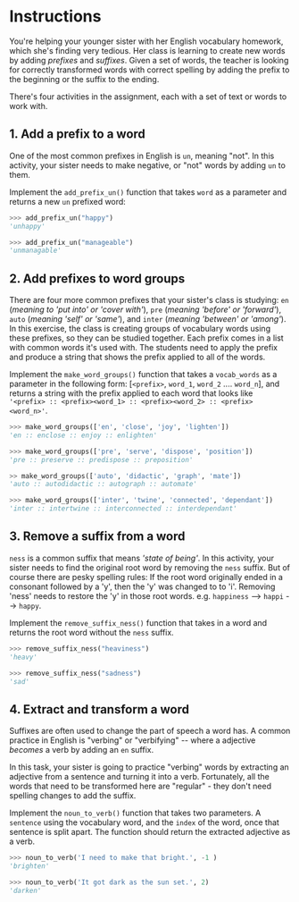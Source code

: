 # Instructions

You're helping your younger sister with her English vocabulary homework, which she's finding very tedious. Her class is learning to create new words by adding _prefixes_ and _suffixes_. Given a set of words, the teacher is looking for correctly transformed words with correct spelling by adding the prefix to the beginning or the suffix to the ending.

There's four activities in the assignment, each with a set of text or words to work with.

## 1. Add a prefix to a word

One of the most common prefixes in English is `un`, meaning "not". In this activity, your sister needs to make negative, or "not" words by adding `un` to them.

Implement the `add_prefix_un()` function that takes `word` as a parameter and returns a new `un` prefixed word:

```python
>>> add_prefix_un("happy")
'unhappy'

>>> add_prefix_un("manageable")
'unmanagable'
```

## 2. Add prefixes to word groups

There are four more common prefixes that your sister's class is studying: `en` (_meaning to 'put into' or 'cover with'_), `pre` (_meaning 'before' or 'forward'_), `auto` (_meaning 'self' or 'same'_), and `inter` (_meaning 'between' or 'among'_). In this exercise, the class is creating groups of vocabulary words using these prefixes, so they can be studied together. Each prefix comes in a list with common words it's used with. The students need to apply the prefix and produce a string that shows the prefix applied to all of the words.

Implement the `make_word_groups()` function that takes a `vocab_words` as a parameter in the following form: [`<prefix>`, `word_1`, `word_2` .... `word_n`], and returns a string with the prefix applied to each word that looks like `'<prefix> :: <prefix><word_1> :: <prefix><word_2> :: <prefix><word_n>'`.

```python
>>> make_word_groups(['en', 'close', 'joy', 'lighten'])
'en :: enclose :: enjoy :: enlighten'

>>> make_word_groups(['pre', 'serve', 'dispose', 'position'])
'pre :: preserve :: predispose :: preposition'

>> make_word_groups(['auto', 'didactic', 'graph', 'mate'])
'auto :: autodidactic :: autograph :: automate'

>>> make_word_groups(['inter', 'twine', 'connected', 'dependant'])
'inter :: intertwine :: interconnected :: interdependant'
```

## 3. Remove a suffix from a word

`ness` is a common suffix that means _'state of being'_. In this activity, your sister needs to find the original root word by removing the `ness` suffix. But of course there are pesky spelling rules: If the root word originally ended in a consonant followed by a 'y', then the 'y' was changed to to 'i'. Removing 'ness' needs to restore the 'y' in those root words. e.g. `happiness` --> `happi` --> `happy`.

Implement the `remove_suffix_ness()` function that takes in a word and returns the root word without the `ness` suffix.

```python
>>> remove_suffix_ness("heaviness")
'heavy'

>>> remove_suffix_ness("sadness")
'sad'
```

## 4. Extract and transform a word

Suffixes are often used to change the part of speech a word has. A common practice in English is "verbing" or "verbifying" -- where a adjective _becomes_ a verb by adding an `en` suffix.

In this task, your sister is going to practice "verbing" words by extracting an adjective from a sentence and turning it into a verb. Fortunately, all the words that need to be transformed here are "regular" - they don't need spelling changes to add the suffix.

Implement the `noun_to_verb()` function that takes two parameters. A `sentence` using the vocabulary word, and the `index` of the word, once that sentence is split apart. The function should return the extracted adjective as a verb.

```python
>>> noun_to_verb('I need to make that bright.', -1 )
'brighten'

>>> noun_to_verb('It got dark as the sun set.', 2)
'darken'
```
